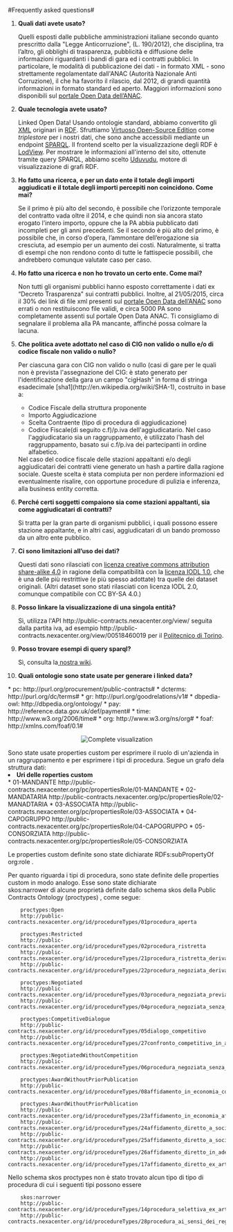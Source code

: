 #Frequently asked questions#

<ol type="1">

<li><b>Quali dati avete usato?</b></li>
<p>Quelli esposti dalle pubbliche amministrazioni italiane secondo quanto prescritto dalla "Legge Anticorruzione", (L. 190/2012), che disciplina, tra l’altro, gli obblighi di trasparenza, pubblicità e diffusione delle informazioni riguardanti i bandi di gara ed i contratti pubblici. In particolare, le modalità di pubblicazione dei dati - in formato XML - sono strettamente regolamentate dall'ANAC (Autorità Nazionale Anti Corruzione), il che ha favorito il rilascio, dal 2012, di grandi quantità informazioni in formato standard ed aperto. Maggiori informazioni sono disponibili sul <a href="http://dati.anticorruzione.it/L190.html">portale Open Data dell’ANAC</a>.</p>

<li><b>Quale tecnologia avete usato?</b></li>
<p>Linked Open Data! Usando ontologie standard, abbiamo convertito gli <a href="http://it.wikipedia.org/wiki/XML">XML</a> originari in <a href="http://it.wikipedia.org/wiki/Resource_Description_Framework">RDF</a>. Sfruttiamo <a href="https://github.com/openlink/virtuoso-opensource">Virtuoso Open-Source Edition</a> come <i>triplestore</i> per i nostri dati, che sono anche accessibili mediante un endpoint <a href="http://it.wikipedia.org/wiki/SPARQL">SPARQL</a>. Il frontend scelto per la visualizzazione degli RDF è <a href="http://lodview.it/">LodView</a>. Per mostrare le informazioni all'interno del sito, ottenute tramite query SPARQL, abbiamo scelto <a href="https://github.com/uduvudu/uduvudu">Uduvudu</a>, motore di visualizzazione di grafi RDF.</p>

<li><b>Ho fatto una ricerca, e per un dato ente il totale degli importi aggiudicati e il totale degli importi percepiti non coincidono. Come mai?</b></li>
<p>Se il primo è più alto del secondo, è possibile che l’orizzonte temporale del contratto vada oltre il 2014, e che quindi non sia ancora stato erogato l’intero importo, oppure che la PA abbia pubblicato dati incompleti per gli anni precedenti. Se il secondo è più alto del primo, è possibile che, in corso d’opera, l’ammontare dell’erogazione sia cresciuta, ad esempio per un aumento dei costi. Naturalmente, si tratta di esempi che non rendono conto di tutte le fattispecie possibili, che andrebbero comunque valutate caso per caso.</p>

<li><b>Ho fatto una ricerca e non ho trovato un certo ente. Come mai?</b></li>
<p>Non tutti gli organismi pubblici hanno esposto correttamente i dati ex “Decreto Trasparenza" sui contratti pubblici. Inoltre, al 21/05/2015, circa il 30% dei link di file xml presenti sul <a href="http://dati.anticorruzione.it/L190.html">portale Open Data dell’ANAC</a> sono errati o non restituiscono file validi, e circa 5000 PA sono completamente assenti sul portale Open Data ANAC. Ti consigliamo di segnalare il problema alla PA mancante, affinché possa colmare la lacuna. </p>

<li><b>Che politica avete adottato nel caso di CIG non valido o nullo e/o di codice fiscale non valido o nullo?</b></li>
<p>Per ciascuna gara con CIG non valido o nullo (casi di gare per le quali non è prevista l'assegnazione del CIG: è stato generato per l'identificazione della gara un campo "cigHash" in forma di stringa esadecimale [sha1](http://en.wikipedia.org/wiki/SHA-1), costruito in base a:
<ul>
	<li>Codice Fiscale della struttura proponente</li>
	<li>Importo Aggiudicazione</li>
	<li>Scelta Contraente (tipo di procedura di aggiudicazione)</li>
	<li>Codice Fiscale(di seguito c.f)/p.iva dell'aggiudicatario. Nel caso l'aggiudicatario sia un raggruppamento, è utilizzato l'hash del raggruppamento, basato sui c.f/p.iva dei partecipanti in ordine alfabetico.</li>
</ul>
Nel caso del codice fiscale delle stazioni appaltanti e/o degli aggiudicatari dei contratti viene generato un hash a partire dalla ragione sociale. Queste scelta è stata compiuta per non perdere informazioni ed eventualmente risalire, con opportune procedure di pulizia e inferenza, alla business entity corretta.</p>

<li><b>Perché certi soggetti compaiono sia come stazioni appaltanti, sia come aggiudicatari di contratti?</b></li>
<p>Si tratta per la gran parte di organismi pubblici, i quali possono essere stazione appaltante, e in altri casi, aggiudicatari di un bando promosso da un altro ente pubblico.</p>

<li><b>Ci sono limitazioni all’uso dei dati?</b></li>
<p>Questi dati sono rilasciati con <a href="https://creativecommons.org/licenses/by-sa/4.0/deed.it">licenza creative commons attribution share-alike 4.0</a> in ragione della compatibilità con la <a href="https://it.wikipedia.org/wiki/Italian_Open_Data_License">licenza IODL 1.0</a>, che è una delle più restrittive (e più spesso adottate) tra quelle dei dataset originali. (Altri dataset sono stati rilasciati con licenza IODL 2.0, comunque compatibile con CC BY-SA 4.0.)</p>

<li><b>Posso linkare la visualizzazione di una singola entità?</b></li>
<p>Sì, utilizza l'API http://public-contracts.nexacenter.org/view/ seguita dalla partita iva, ad esempio http://public-contracts.nexacenter.org/view/00518460019 per il <a href="http://public-contracts.nexacenter.org/view/00518460019 ">Politecnico di Torino</a>.</p>

<li><b>Posso trovare esempi di query sparql?</b></li>
<p>Sì, consulta la<a href="https://github.com/nexacenter/public-contracts/wiki/SPARQL-queries-examples"> nostra wiki</a>.</p>

<li><b>Quali ontologie sono state usate per generare i linked data?</b></li>

</ol>
* pc:         http://purl.org/procurement/public-contracts# 
* dcterms:     http://purl.org/dc/terms#
* gr:         http://purl.org/goodrelations/v1#
* dbpedia-owl:    http://dbpedia.org/ontology/
* pay:         http://reference.data.gov.uk/def/payment#
* time:        http://www.w3.org/2006/time#
* org:        http://www.w3.org/ns/org#
* foaf:        http://xmlns.com/foaf/0.1#




<p align="center"><img src="https://cloud.githubusercontent.com/assets/11498717/7832942/0298f65c-0463-11e5-8af5-62510c838f87.png" alt="Complete visualization" /></p>
Sono state usate properties custom per esprimere il ruolo di un'azienda in un raggruppamento e per esprimere i tipi di procedura. Segue un grafo dela struttura dati: 
 <li><b>Uri delle roperties custom </b></li>
* 01-MANDANTE	http://public-contracts.nexacenter.org/pc/propertiesRole/01-MANDANTE
* 02-MANDATARIA	http://public-contracts.nexacenter.org/pc/propertiesRole/02-MANADTARIA
* 03-ASSOCIATA	http://public-contracts.nexacenter.org/pc/propertiesRole/03-ASSOCIATA
* 04-CAPOGRUPPO	http://public-contracts.nexacenter.org/pc/propertiesRole/04-CAPOGRUPPO
* 05-CONSORZIATA	http://public-contracts.nexacenter.org/pc/propertiesRole/05-CONSORZIATA

Le properties custom definite sono state dichiarate 
		RDFs:subPropertyOf org:role . 

Per quanto riguarda i tipi di procedura, sono state definite delle properties custom in modo analogo. Esse sono state dichiarate  
		skos:narrower 
di alcune proprietà definite dallo schema skos della  Public Contracts Ontology (proctypes) , come segue: 

		proctypes:Open
		http://public-contracts.nexacenter.org/id/procedureTypes/01procedura_aperta

		proctypes:Restricted
		http://public-contracts.nexacenter.org/id/procedureTypes/02procedura_ristretta
		http://public-contracts.nexacenter.org/id/procedureTypes/21procedura_ristretta_derivante_da_avvisi_con_cui_si_indice_la_gara
		http://public-contracts.nexacenter.org/id/procedureTypes/22procedura_negoziata_derivante_da_avvisi_con_cui_si_indice_la_gara

		proctypes:Negotiated          
		http://public-contracts.nexacenter.org/id/procedureTypes/03procedura_negoziata_previa_pubblicazione_del_bando
		http://public-contracts.nexacenter.org/id/procedureTypes/04procedura_negoziata_senza_previa_pubblicazione_del_bando

		proctypes:CompetitiveDialogue
		http://public-contracts.nexacenter.org/id/procedureTypes/05dialogo_competitivo
		http://public-contracts.nexacenter.org/id/procedureTypes/27confronto_competitivo_in_adesione_ad_accordo_quadro_convenzione

		proctypes:NegotiatedWithoutCompetition
		http://public-contracts.nexacenter.org/id/procedureTypes/06procedura_negoziata_senza_previa_indizione_di_gara_art_221_d_lgs_163_2006

		proctypes:AwardWithoutPriorPublication
		http://public-contracts.nexacenter.org/id/procedureTypes/08affidamento_in_economia_cottimo_fiduciario

		proctypes:AwardWithoutPriorPublication 
		http://public-contracts.nexacenter.org/id/procedureTypes/23affidamento_in_economia_affidamento_diretto
		http://public-contracts.nexacenter.org/id/procedureTypes/24affidamento_diretto_a_societa_in_house
		http://public-contracts.nexacenter.org/id/procedureTypes/25affidamento_diretto_a_societa_raggruppate_consorziate_o_controllate_nelle_concessioni_di_ll_pp
		http://public-contracts.nexacenter.org/id/procedureTypes/26affidamento_diretto_in_adesione_ad_accordo_quadro_convenzione
		http://public-contracts.nexacenter.org/id/procedureTypes/17affidamento_diretto_ex_art_5_della_legge_n_381_91

Nello schema skos  proctypes non è stato trovato alcun tipo di tipo di procedura di cui i seguenti tipi possono essere 		

		skos:narrower
		http://public-contracts.nexacenter.org/id/procedureTypes/14procedura_selettiva_ex_art_238_c_7_d_lgs_163_2006
		http://public-contracts.nexacenter.org/id/procedureTypes/28procedura_ai_sensi_dei_regolamenti_degli_organi_costituzionali






